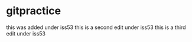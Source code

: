 # gitpractice
this was added under iss53
this is a second edit under iss53
this is a third edit under iss53
